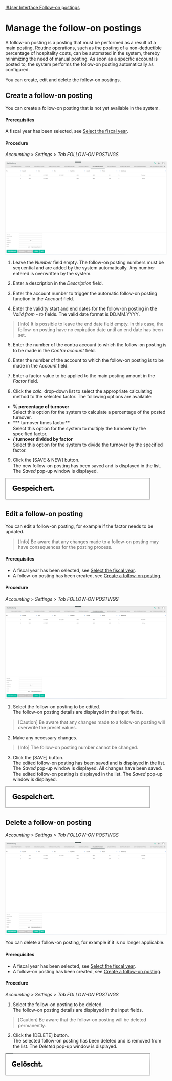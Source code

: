 [!!User Interface Follow-on postings](../UserInterface/02g_FollowOnBookings.md)  


# Manage the follow-on postings

A follow-on posting is a posting that must be performed as a result of a main posting. Routine operations, such as the posting of a non-deductible percentage of hospitality costs, can be automated in the system, thereby minimizing the need of manual posting. As soon as a specific account is posted to, the system performs the follow-on posting automatically as configured.

You can create, edit and delete the follow-on postings.


##  Create a follow-on posting

You can create a follow-on posting that is not yet available in the system.

#### Prerequisites

A fiscal year has been selected, see [Select the fiscal year](../Operation/01_SelectFiscalYear.md).

#### Procedure

*Accounting > Settings > Tab FOLLOW-ON POSTINGS*

![Follow-on postings](../../Assets/Screenshots/RetailSuiteAccounting/Settings/FollowOnBookings/FollowOnBookings.png "[Follow-on postings]")

1. Leave the *Number* field empty. The follow-on posting numbers must be sequential and are added by the system automatically. Any number entered is overwritten by the system.

2. Enter a description in the *Description* field.    

3. Enter the account number to trigger the automatic follow-on posting function in the *Account* field.  

4. Enter the validity start and end dates for the follow-on posting in the *Valid from - to* fields. The valid date format is DD.MM.YYYY.  

  > [Info] It is possible to leave the end date field empty. In this case, the follow-on posting have no expiration date until an end date has been set.

5. Enter the number of the contra account to which the follow-on posting is to be made in the *Contra account* field.

6. Enter the number of the account to which the follow-on posting is to be made in the *Account* field.


7. Enter a factor value to be applied to the main posting amount in the *Factor* field.

8. Click the *calc.* drop-down list to select the appropriate calculating method to the selected factor. The following options are available:  
  - **% percentage of turnover**  
    Select this option for the system to calculate a percentage of the posted turnover.
  - *** turnover times factor**  
    Select this option for the system to multiply the turnover by the specified factor.
  - **/ turnover divided by factor**  
    Select this option for the system to divide the turnover by the specified factor.

  [comment]: <> (FH/Bug: Check, ob das funktioniert/ob das stimmt. Divide scheint nicht zu funktionieren.)

9. Click the [SAVE & NEW] button.  
  The new follow-on posting has been saved and is displayed in the list. The *Saved* pop-up window is displayed.

  ![Saved](../../Assets/Screenshots/RetailSuiteAccounting/Settings/FollowOnBookings/Saved.png "[Saved]")


##  Edit a follow-on posting

You can edit a follow-on posting, for example if the factor needs to be updated.  

> [Info] Be aware that any changes made to a follow-on posting may have consequences for the posting process.

#### Prerequisites

- A fiscal year has been selected, see [Select the fiscal year](../Operation/01_SelectFiscalYear.md).
- A follow-on posting has been created, see [Create a follow-on posting](#create-a-follow-on-posting).

#### Procedure

*Accounting > Settings > Tab FOLLOW-ON POSTINGS*

![Follow-on postings](../../Assets/Screenshots/RetailSuiteAccounting/Settings/FollowOnBookings/FollowOnBookings.png "[Follow-on postings]")

1. Select the follow-on posting to be edited.  
  The follow-on posting details are displayed in the input fields.

  [comment]: <> (Add screenshot showing the filled input lines and the selected follow-on posting)

  > [Caution] Be aware that any changes made to a follow-on posting will overwrite the preset values.

2. Make any necessary changes.  

  > [Info] The follow-on posting number cannot be changed.

3. Click the [SAVE] button.  
  The edited follow-on posting has been saved and is displayed in the list. The *Saved* pop-up window is displayed.
  All changes have been saved. The edited follow-on posting is displayed in the list. The *Saved* pop-up window is displayed.

  ![Saved](../../Assets/Screenshots/RetailSuiteAccounting/Settings/FollowOnBookings/Saved.png "[Saved]")


##  Delete a follow-on posting

*Accounting > Settings > Tab FOLLOW-ON POSTINGS*

![Follow-on postings](../../Assets/Screenshots/RetailSuiteAccounting/Settings/FollowOnBookings/FollowOnBookings.png "[Follow-on postings]")

You can delete a follow-on posting, for example if it is no longer applicable.

#### Prerequisites

- A fiscal year has been selected, see [Select the fiscal year](../Operation/01_SelectFiscalYear.md).
- A follow-on posting has been created, see [Create a follow-on posting](#create-a-follow-on-posting).

#### Procedure

*Accounting > Settings > Tab FOLLOW-ON POSTINGS*

1. Select the follow-on posting to be deleted.  
  The follow-on posting details are displayed in the input fields.

[comment]: <> (Add screenshot showing the filled input lines and the selected follow-on posting)

  > [Caution] Be aware that the follow-on posting will be deleted permanently.

2. Click the [DELETE] button.  
  The selected follow-on posting has been deleted and is removed from the list. The *Deleted* pop-up window is displayed.

  ![Deleted](../../Assets/Screenshots/RetailSuiteAccounting/Settings/CostAccounting/Deleted.png "[Deleted]")
